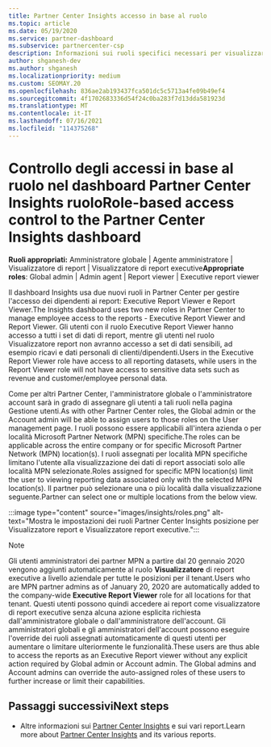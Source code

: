 ```yaml
---
title: Partner Center Insights accesso in base al ruolo
ms.topic: article
ms.date: 05/19/2020
ms.service: partner-dashboard
ms.subservice: partnercenter-csp
description: Informazioni sui ruoli specifici necessari per visualizzare Partner Center Insights report. Sono inclusi i ruoli di Executive Report Viewer e Report Viewer.
author: shganesh-dev
ms.author: shganesh
ms.localizationpriority: medium
ms.custom: SEOMAY.20
ms.openlocfilehash: 836ae2ab193437fca501dc5c5713a4fe09b49ef4
ms.sourcegitcommit: 4f1702683336d54f24c0ba283f7d13dda581923d
ms.translationtype: MT
ms.contentlocale: it-IT
ms.lasthandoff: 07/16/2021
ms.locfileid: "114375268"
---
```

# <a name="role-based-access-control-to-the-partner-center-insights-dashboard"></a><span data-ttu-id="829c9-104">Controllo degli accessi in base al ruolo nel dashboard Partner Center Insights ruolo</span><span class="sxs-lookup"><span data-stu-id="829c9-104">Role-based access control to the Partner Center Insights dashboard</span></span>

<span data-ttu-id="829c9-105">**Ruoli appropriati:** Amministratore globale | Agente amministratore | Visualizzatore di report | Visualizzatore di report executive</span><span class="sxs-lookup"><span data-stu-id="829c9-105">**Appropriate roles**: Global admin | Admin agent | Report viewer | Executive report viewer</span></span>

<span data-ttu-id="829c9-106">Il dashboard Insights usa due nuovi ruoli in Partner Center per gestire l'accesso dei dipendenti ai report: Executive Report Viewer e Report Viewer.</span><span class="sxs-lookup"><span data-stu-id="829c9-106">The Insights dashboard uses two new roles in Partner Center to manage employee access to the reports - Executive Report Viewer and Report Viewer.</span></span>  <span data-ttu-id="829c9-107">Gli utenti con il ruolo Executive Report Viewer hanno accesso a tutti i set di dati di report, mentre gli utenti nel ruolo Visualizzatore report non avranno accesso a set di dati sensibili, ad esempio ricavi e dati personali di clienti/dipendenti.</span><span class="sxs-lookup"><span data-stu-id="829c9-107">Users in the Executive Report Viewer role have access to all reporting datasets, while users in the Report Viewer role will not have access to sensitive data sets such as revenue and customer/employee personal data.</span></span>  

<span data-ttu-id="829c9-108">Come per altri Partner Center, l'amministratore globale o l'amministratore account sarà in grado di assegnare gli utenti a tali ruoli nella pagina Gestione utenti.</span><span class="sxs-lookup"><span data-stu-id="829c9-108">As with other Partner Center roles, the Global admin or the Account admin will be able to assign users to those roles on the User management page.</span></span> <span data-ttu-id="829c9-109">I ruoli possono essere applicabili all'intera azienda o per località Microsoft Partner Network (MPN) specifiche.</span><span class="sxs-lookup"><span data-stu-id="829c9-109">The roles can be applicable across the entire company or for specific Microsoft Partner Network (MPN) location(s).</span></span> <span data-ttu-id="829c9-110">I ruoli assegnati per località MPN specifiche limitano l'utente alla visualizzazione dei dati di report associati solo alle località MPN selezionate.</span><span class="sxs-lookup"><span data-stu-id="829c9-110">Roles assigned for specific MPN location(s) limit the user to viewing reporting data associated only with the selected MPN location(s).</span></span> <span data-ttu-id="829c9-111">Il partner può selezionare una o più località dalla visualizzazione seguente.</span><span class="sxs-lookup"><span data-stu-id="829c9-111">Partner can select one or multiple locations from the below view.</span></span>

:::image type="content" source="images/insights/roles.png" alt-text="Mostra le impostazioni dei ruoli Partner Center Insights posizione per Visualizzatore report e Visualizzatore report executive.":::

>[!Note]
> <span data-ttu-id="829c9-113">Gli utenti amministratori dei partner MPN a partire dal 20 gennaio 2020 vengono aggiunti automaticamente al ruolo **Visualizzatore** di report executive a livello aziendale per tutte le posizioni per il tenant.</span><span class="sxs-lookup"><span data-stu-id="829c9-113">Users who are MPN partner admins as of January 20, 2020 are automatically added to the company-wide **Executive Report Viewer** role for all locations for that tenant.</span></span> <span data-ttu-id="829c9-114">Questi utenti possono quindi accedere ai report come visualizzatore di report executive senza alcuna azione esplicita richiesta dall'amministratore globale o dall'amministratore dell'account. Gli amministratori globali e gli amministratori dell'account possono eseguire l'override dei ruoli assegnati automaticamente di questi utenti per aumentare o limitare ulteriormente le funzionalità.</span><span class="sxs-lookup"><span data-stu-id="829c9-114">These users are thus able to access the reports as an Executive Report viewer without any explicit action required by Global admin or Account admin. The Global admins and Account admins can override the auto-assigned roles of these users to further increase or limit their capabilities.</span></span>

## <a name="next-steps"></a><span data-ttu-id="829c9-115">Passaggi successivi</span><span class="sxs-lookup"><span data-stu-id="829c9-115">Next steps</span></span>

- <span data-ttu-id="829c9-116">Altre informazioni sui [Partner Center Insights](partner-center-insights.md) e sui vari report.</span><span class="sxs-lookup"><span data-stu-id="829c9-116">Learn more about [Partner Center Insights](partner-center-insights.md) and its various reports.</span></span>
